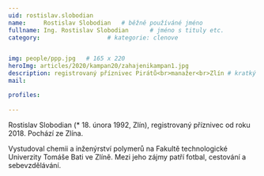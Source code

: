 ```yaml
---
uid: rostislav.slobodian
name:     Rostislav Slobodian  	# běžně používáné jméno
fullname: Ing. Rostislav Slobodian  	# jméno s tituly etc.
category:                   # kategorie: clenove


img: people/ppp.jpg   # 165 x 220
heroImg: articles/2020/kampan20/zahajenikampan1.jpg
description: registrovaný příznivec Pirátů<br>manažer<br>Zlín # kratký popis, max 160 znaků
mail:

profiles:
  
---
```

Rostislav Slobodian (* 18. února 1992, Zlín), registrovaný příznivec od roku 2018. Pochází ze Zlína.

Vystudoval chemii a inženýrství polymerů na Fakultě technologické Univerzity Tomáše Bati ve Zlíně.
Mezi jeho zájmy patří fotbal, cestování a sebevzdělávání.
